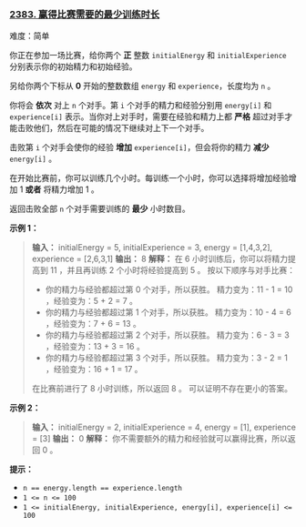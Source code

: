 ### [2383\. 赢得比赛需要的最少训练时长](https://leetcode.cn/problems/minimum-hours-of-training-to-win-a-competition/)

难度：简单

你正在参加一场比赛，给你两个 **正** 整数 `initialEnergy` 和 `initialExperience` 分别表示你的初始精力和初始经验。

另给你两个下标从 **0** 开始的整数数组 `energy` 和 `experience`，长度均为 `n` 。

你将会 **依次** 对上 `n` 个对手。第 `i` 个对手的精力和经验分别用 `energy[i]` 和 `experience[i]` 表示。当你对上对手时，需要在经验和精力上都 **严格** 超过对手才能击败他们，然后在可能的情况下继续对上下一个对手。

击败第 `i` 个对手会使你的经验 **增加** `experience[i]`，但会将你的精力 **减少**  `energy[i]` 。

在开始比赛前，你可以训练几个小时。每训练一个小时，你可以选择将增加经验增加 1 **或者** 将精力增加 1 。

返回击败全部 `n` 个对手需要训练的 **最少** 小时数目。

**示例 1：**

> **输入：** initialEnergy = 5, initialExperience = 3, energy = [1,4,3,2], experience = [2,6,3,1]
> **输出：** 8
> **解释：** 在 6 小时训练后，你可以将精力提高到 11 ，并且再训练 2 个小时将经验提高到 5 。
> 按以下顺序与对手比赛：
>
> - 你的精力与经验都超过第 0 个对手，所以获胜。
>   精力变为：11 - 1 = 10 ，经验变为：5 + 2 = 7 。
> - 你的精力与经验都超过第 1 个对手，所以获胜。
>   精力变为：10 - 4 = 6 ，经验变为：7 + 6 = 13 。
> - 你的精力与经验都超过第 2 个对手，所以获胜。
>   精力变为：6 - 3 = 3 ，经验变为：13 + 3 = 16 。
> - 你的精力与经验都超过第 3 个对手，所以获胜。
>   精力变为：3 - 2 = 1 ，经验变为：16 + 1 = 17 。
>
> 在比赛前进行了 8 小时训练，所以返回 8 。
> 可以证明不存在更小的答案。

**示例 2：**

> **输入：** initialEnergy = 2, initialExperience = 4, energy = [1], experience = [3]
> **输出：** 0
> **解释：** 你不需要额外的精力和经验就可以赢得比赛，所以返回 0 。

**提示：**

- `n == energy.length == experience.length`
- `1 <= n <= 100`
- `1 <= initialEnergy, initialExperience, energy[i], experience[i] <= 100`

